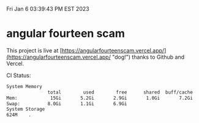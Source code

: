 Fri Jan  6 03:39:43 PM EST 2023

# angular fourteen scam


This project is live at [https://angularfourteenscam.vercel.app/](https://angularfourteenscam.vercel.app/ "dog!") thanks to Github and Vercel.

CI Status: 

```bash
System Memory
               total        used        free      shared  buff/cache   available
Mem:            15Gi       5.2Gi       2.9Gi       1.0Gi       7.2Gi       8.8Gi
Swap:          8.0Gi       1.1Gi       6.9Gi
System Storage
624M	.
